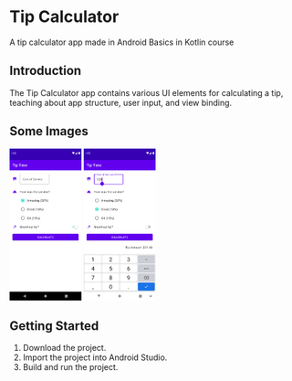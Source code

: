 # Tip Calculator

A tip calculator app made in Android Basics in Kotlin course

## Introduction

The Tip Calculator app contains various UI elements for calculating a tip, teaching about app structure, user input, and view binding.

## Some Images

<img src="images/Screenshot_1.png" width="25%" height="25%"/> <img src="images/Screenshot_2.png" width="25%" height="25%"/>

## Getting Started

1. Download the project.
2. Import the project into Android Studio.
3. Build and run the project.
